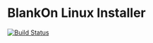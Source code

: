 # BlankOn Linux Installer

[![Build Status](https://api.travis-ci.org/BlankOn/blankon-installer.svg?branch=master)](https://travis-ci.org/BlankOn/blankon-installer)
